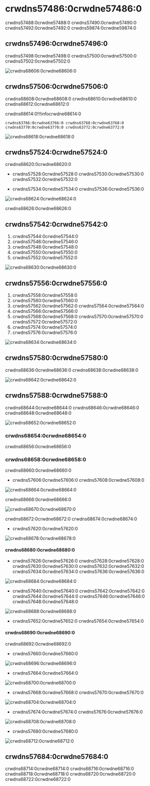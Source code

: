# crwdns57486:0crwdne57486:0

crwdns57488:0crwdne57488:0 crwdns57490:0crwdne57490:0 crwdns57492:0crwdne57492:0 crwdns59874:0crwdne59874:0

## crwdns57496:0crwdne57496:0

crwdns57498:0crwdne57498:0 crwdns57500:0crwdne57500:0 crwdns57502:0crwdne57502:0

![crwdns68606:0crwdne68606:0](crwdns68604:0crwdne68604:0)

## crwdns57506:0crwdne57506:0

crwdns68608:0crwdne68608:0 crwdns68610:0crwdne68610:0 crwdns68612:0crwdne68612:0

crwdns68614:0!!!infocrwdne68614:0

    crwdns63766:0crwdne63766:0 crwdns63768:0crwdne63768:0 crwdns63770:0crwdne63770:0 crwdns63772:0crwdne63772:0

![crwdns68618:0crwdne68618:0](crwdns68616:0crwdne68616:0)

## crwdns57524:0crwdne57524:0

crwdns68620:0crwdne68620:0

* crwdns57528:0crwdne57528:0 crwdns57530:0crwdne57530:0 crwdns57532:0crwdne57532:0

* crwdns57534:0crwdne57534:0 crwdns57536:0crwdne57536:0

![crwdns68624:0crwdne68624:0](crwdns68622:0crwdne68622:0)

crwdns68626:0crwdne68626:0

## crwdns57542:0crwdne57542:0

1. crwdns57544:0crwdne57544:0
2. crwdns57546:0crwdne57546:0
3. crwdns57548:0crwdne57548:0
4. crwdns57550:0crwdne57550:0
5. crwdns57552:0crwdne57552:0

![crwdns68630:0crwdne68630:0](crwdns68628:0crwdne68628:0)

## crwdns57556:0crwdne57556:0

1. crwdns57558:0crwdne57558:0
2. crwdns57560:0crwdne57560:0
3. crwdns57562:0crwdne57562:0 crwdns57564:0crwdne57564:0
4. crwdns57566:0crwdne57566:0
5. crwdns57568:0crwdne57568:0 crwdns57570:0crwdne57570:0 crwdns57572:0crwdne57572:0
6. crwdns57574:0crwdne57574:0
7. crwdns57576:0crwdne57576:0

![crwdns68634:0crwdne68634:0](crwdns68632:0crwdne68632:0)

## crwdns57580:0crwdne57580:0

crwdns68636:0crwdne68636:0 crwdns68638:0crwdne68638:0

![crwdns68642:0crwdne68642:0](crwdns68640:0crwdne68640:0)

## crwdns57588:0crwdne57588:0

crwdns68644:0crwdne68644:0 crwdns68646:0crwdne68646:0 crwdns68648:0crwdne68648:0

![crwdns68652:0crwdne68652:0](crwdns68650:0crwdne68650:0)

### crwdns68654:0crwdne68654:0

crwdns68656:0crwdne68656:0

### crwdns68658:0crwdne68658:0

crwdns68660:0crwdne68660:0

* crwdns57606:0crwdne57606:0 crwdns57608:0crwdne57608:0

![crwdns68664:0crwdne68664:0](crwdns68662:0crwdne68662:0)

crwdns68666:0crwdne68666:0

![crwdns68670:0crwdne68670:0](crwdns68668:0crwdne68668:0)

crwdns68672:0crwdne68672:0 crwdns68674:0crwdne68674:0

* crwdns57620:0crwdne57620:0

![crwdns68678:0crwdne68678:0](crwdns68676:0crwdne68676:0)

#### crwdns68680:0crwdne68680:0

* crwdns57626:0crwdne57626:0 crwdns57628:0crwdne57628:0 crwdns57630:0crwdne57630:0 crwdns57632:0crwdne57632:0 crwdns57634:0crwdne57634:0 crwdns57636:0crwdne57636:0

![crwdns68684:0crwdne68684:0](crwdns68682:0crwdne68682:0)

* crwdns57640:0crwdne57640:0 crwdns57642:0crwdne57642:0 crwdns57644:0crwdne57644:0 crwdns57646:0crwdne57646:0 crwdns57648:0crwdne57648:0

![crwdns68688:0crwdne68688:0](crwdns68686:0crwdne68686:0)

* crwdns57652:0crwdne57652:0 crwdns57654:0crwdne57654:0

#### crwdns68690:0crwdne68690:0

crwdns68692:0crwdne68692:0

* crwdns57660:0crwdne57660:0

![crwdns68696:0crwdne68696:0](crwdns68694:0crwdne68694:0)

* crwdns57664:0crwdne57664:0

![crwdns68700:0crwdne68700:0](crwdns68698:0crwdne68698:0)

* crwdns57668:0crwdne57668:0 crwdns57670:0crwdne57670:0

![crwdns68704:0crwdne68704:0](crwdns68702:0crwdne68702:0)

* crwdns57674:0crwdne57674:0 crwdns57676:0crwdne57676:0

![crwdns68708:0crwdne68708:0](crwdns68706:0crwdne68706:0)

* crwdns57680:0crwdne57680:0

![crwdns68712:0crwdne68712:0](crwdns68710:0crwdne68710:0)

## crwdns57684:0crwdne57684:0

crwdns68714:0crwdne68714:0 crwdns68716:0crwdne68716:0 crwdns68718:0crwdne68718:0 crwdns68720:0crwdne68720:0 crwdns68722:0crwdne68722:0
